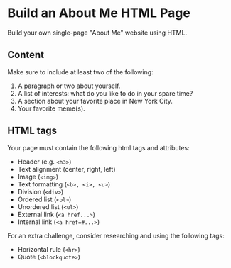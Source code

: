# Build an About Me HTML Page

Build your own single-page "About Me" website using HTML.

## Content

Make sure to include at least two of the following:

1. A paragraph or two about yourself.
2. A list of interests: what do you like to do in your spare time?
3. A section about your favorite place in New York City.
4. Your favorite meme(s).


## HTML tags

Your page must contain the following html tags and attributes:

* Header (e.g. `<h3>`)
* Text alignment (center, right, left)
* Image (`<img>`)
* Text formatting (`<b>, <i>, <u>`)
* Division (`<div>`)
* Ordered list (`<ol>`)
* Unordered list (`<ul>`)
* External link (`<a href...>`)
* Internal link (`<a href=#...>`)

For an extra challenge, consider researching and using the following tags:

* Horizontal rule (`<hr>`)
* Quote (`<blockquote>`)
